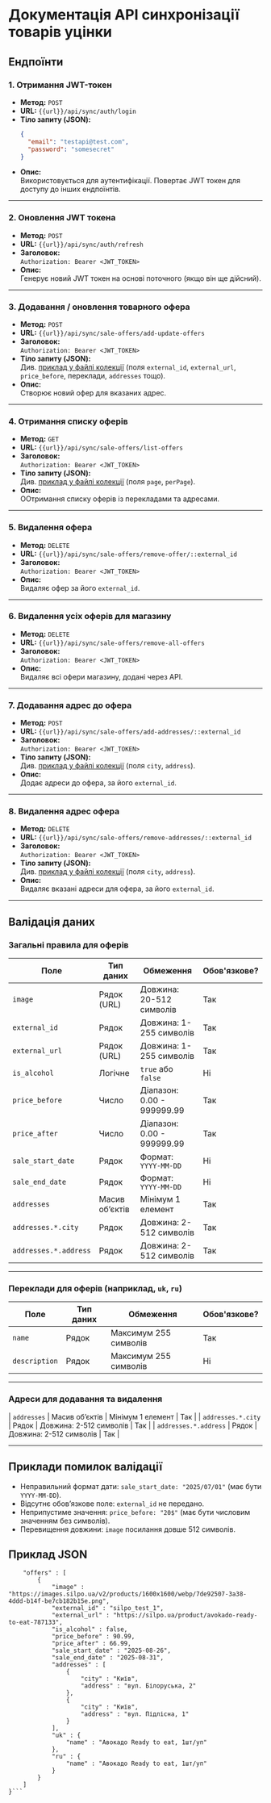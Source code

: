 # Документація API синхронізації товарів уцінки

## Ендпоїнти

### 1. Отримання JWT-токен
- **Метод:** `POST`
- **URL:** `{{url}}/api/sync/auth/login`
- **Тіло запиту (JSON):**
  ```json
  {
    "email": "testapi@test.com",
    "password": "somesecret"
  }
  ```
- **Опис:**  
  Використовується для аутентифікації. Повертає JWT токен для доступу до інших ендпоїнтів.

---

### 2. Оновлення JWT токена
- **Метод:** `POST`
- **URL:** `{{url}}/api/sync/auth/refresh`
- **Заголовок:**  
  `Authorization: Bearer <JWT_TOKEN>`
- **Опис:**  
  Генерує новий JWT токен на основі поточного (якщо він ще дійсний).
  
---

### 3. Додавання / оновлення товарного офера
- **Метод:** `POST`
- **URL:** `{{url}}/api/sync/sale-offers/add-update-offers`
- **Заголовок:**  
  `Authorization: Bearer <JWT_TOKEN>`
- **Тіло запиту (JSON):**  
  Див. [приклад у файлі колекції](https://github.com/RomanStuzhuk/Sync-Api-Sale-Offers/blob/main/SyncAPISaleOffers.postman_collection) (поля `external_id`, `external_url`, `price_before`, переклади, `addresses` тощо).
- **Опис:**  
  Створює новий офер для вказаних адрес.
  
---

### 4. Отримання списку оферів
- **Метод:** `GET`
- **URL:** `{{url}}/api/sync/sale-offers/list-offers`
- **Заголовок:**  
  `Authorization: Bearer <JWT_TOKEN>`
- **Тіло запиту (JSON):**  
  Див. [приклад у файлі колекції](https://github.com/RomanStuzhuk/Sync-Api-Sale-Offers/blob/main/SyncAPISaleOffers.postman_collection) (поля `page`, `perPage`).
- **Опис:**  
  ООтримання списку оферів із перекладами та адресами.
  
---

### 5. Видалення офера
- **Метод:** `DELETE`
- **URL:** `{{url}}/api/sync/sale-offers/remove-offer/::external_id`
- **Заголовок:**  
  `Authorization: Bearer <JWT_TOKEN>`
- **Опис:**  
  Видаляє офер за його `external_id`.
  
---

### 6. Видалення усіх оферів для магазину
- **Метод:** `DELETE`
- **URL:** `{{url}}/api/sync/sale-offers/remove-all-offers`
- **Заголовок:**  
  `Authorization: Bearer <JWT_TOKEN>`
- **Опис:**  
  Видаляє всі офери магазину, додані через API.
  
---

### 7. Додавання адрес до офера
- **Метод:** `POST`
- **URL:** `{{url}}/api/sync/sale-offers/add-addresses/::external_id`
- **Заголовок:**  
  `Authorization: Bearer <JWT_TOKEN>`
- **Тіло запиту (JSON):**  
  Див. [приклад у файлі колекції](https://github.com/RomanStuzhuk/Sync-Api-Sale-Offers/blob/main/SyncAPISaleOffers.postman_collection) (поля `city`, `address`).
- **Опис:**  
  Додає адреси до офера, за його `external_id`.
  
---

### 8. Видалення адрес офера
- **Метод:** `DELETE`
- **URL:** `{{url}}/api/sync/sale-offers/remove-addresses/::external_id`
- **Заголовок:**  
  `Authorization: Bearer <JWT_TOKEN>`
- **Тіло запиту (JSON):**  
  Див. [приклад у файлі колекції](https://github.com/RomanStuzhuk/Sync-Api-Sale-Offers/blob/main/SyncAPISaleOffers.postman_collection) (поля `city`, `address`).
- **Опис:**  
  Видаляє вказані адреси для офера, за його `external_id`.
  
---

## Валідація даних

### Загальні правила для оферів
| Поле                     | Тип даних      | Обмеження                                 | Обов'язкове? |
|--------------------------|----------------|-------------------------------------------|--------------|
| `image`                  | Рядок (URL)    | Довжина: 20-512 символів                  | Так          |
| `external_id`            | Рядок          | Довжина: 1-255 символів                   | Так          |
| `external_url`           | Рядок (URL)    | Довжина: 1-255 символів                   | Так          |
| `is_alcohol`             | Логічне        | `true` або `false`                        | Ні           |
| `price_before`           | Число          | Діапазон: 0.00 - 999999.99                | Так          |
| `price_after`            | Число          | Діапазон: 0.00 - 999999.99                | Так          |
| `sale_start_date`        | Рядок          | Формат: `YYYY-MM-DD`                      | Ні           |
| `sale_end_date`          | Рядок          | Формат: `YYYY-MM-DD`                      | Ні           |
| `addresses`              | Масив об’єктів | Мінімум 1 елемент                         | Так          |
| `addresses.*.city`       | Рядок          | Довжина: 2-512 символів                   | Так          |
| `addresses.*.address`    | Рядок          | Довжина: 2-512 символів                   | Так          |

---

### Переклади для оферів (наприклад, `uk`, `ru`)
| Поле          | Тип даних | Обмеження                     | Обов'язкове? |
|---------------|-----------|-------------------------------|--------------|
| `name`        | Рядок     | Максимум 255 символів         | Так          |
| `description` | Рядок     | Максимум 255 символів         | Ні           |

---

### Адреси для додавання та видалення
| `addresses`              | Масив об’єктів | Мінімум 1 елемент                         | Так          |
| `addresses.*.city`       | Рядок          | Довжина: 2-512 символів                   | Так          |
| `addresses.*.address`    | Рядок          | Довжина: 2-512 символів                   | Так          |

---

## Приклади помилок валідації
- Неправильний формат дати: `sale_start_date: "2025/07/01"` (має бути `YYYY-MM-DD`).
- Відсутнє обов’язкове поле: `external_id` не передано.
- Неприпустиме значення: `price_before: "20$"` (має бути числовим значенням без символів).
- Перевищення довжини: `image` посилання довше 512 символів.

## Приклад JSON
```{
    "offers" : [
        {
            "image" : "https://images.silpo.ua/v2/products/1600x1600/webp/7de92507-3a38-4ddd-b14f-be7cb182b15e.png",
            "external_id" : "silpo_test_1",
            "external_url" : "https://silpo.ua/product/avokado-ready-to-eat-787133",
            "is_alcohol" : false,
            "price_before" : 90.99,
            "price_after" : 66.99,
            "sale_start_date" : "2025-08-26",
            "sale_end_date" : "2025-08-31",
            "addresses" : [
                {
                    "city" : "Київ",
                    "address" : "вул. Білоруська, 2"
                },
                {
                    "city" : "Київ",
                    "address" : "вул. Підлісна, 1"
                }
            ],
            "uk" : {
                "name" : "Авокадо Ready to eat, 1шт/уп"
            },
            "ru" : {
                "name" : "Авокадо Ready to eat, 1шт/уп"
            }
        }
    ]
}```
